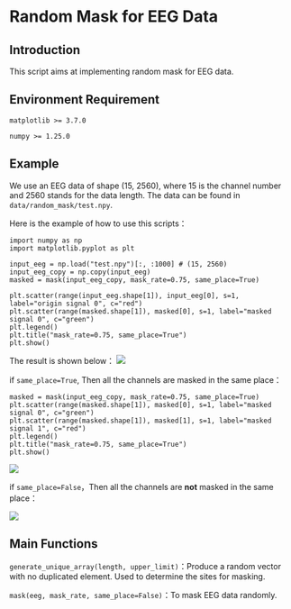 # Random Mask for EEG Data

## Introduction

This script aims at implementing random mask for EEG data.

## Environment Requirement

`matplotlib >= 3.7.0`

`numpy >= 1.25.0`

## Example

We use an EEG data of shape (15, 2560), where 15 is the channel number and 2560 stands for the data length. The data can be found in `data/random_mask/test.npy`.

Here is the example of how to use this scripts：

```
import numpy as np
import matplotlib.pyplot as plt

input_eeg = np.load("test.npy")[:, :1000] # (15, 2560)
input_eeg_copy = np.copy(input_eeg)
masked = mask(input_eeg_copy, mask_rate=0.75, same_place=True)

plt.scatter(range(input_eeg.shape[1]), input_eeg[0], s=1, label="origin signal 0", c="red")
plt.scatter(range(masked.shape[1]), masked[0], s=1, label="masked signal 0", c="green")
plt.legend()
plt.title("mask_rate=0.75, same_place=True")
plt.show()
```

The result is shown below：
![](https://github.com/ncclabsustech/Chinese_reading_task_eeg_processing/blob/main/image/random_mask1.png)

if `same_place=True`, Then all the channels are masked in the same place：

```
masked = mask(input_eeg_copy, mask_rate=0.75, same_place=True)
plt.scatter(range(masked.shape[1]), masked[0], s=1, label="masked signal 0", c="green")
plt.scatter(range(masked.shape[1]), masked[1], s=1, label="masked signal 1", c="red")
plt.legend()
plt.title("mask_rate=0.75, same_place=True")
plt.show()
```

![](https://github.com/ncclabsustech/Chinese_reading_task_eeg_processing/blob/main/image/random_mask2.png)

if `same_place=False`，Then all the channels are **not** masked in the same place：


![](https://github.com/ncclabsustech/Chinese_reading_task_eeg_processing/blob/main/image/random_mask3.png)





## Main Functions

`generate_unique_array(length, upper_limit)`：Produce a random vector with no duplicated element. Used to determine the sites for masking.

`mask(eeg, mask_rate, same_place=False)`：To mask EEG data randomly.

